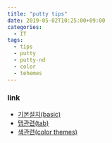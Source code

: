 ```yaml
---
title: "putty tips"
date: 2019-05-02T10:25:00+09:00
categories:
  - IT
tags:
  - tips
  - putty
  - putty-nd
  - color
  - tehemes
---
```


### link

- [기본설치(basic)](https://www.putty.org/)
- [탭관련(tab)](https://sourceforge.net/projects/putty-nd/)
- [색관련(color themes)](https://github.com/AlexAkulov/putty-color-themes)
